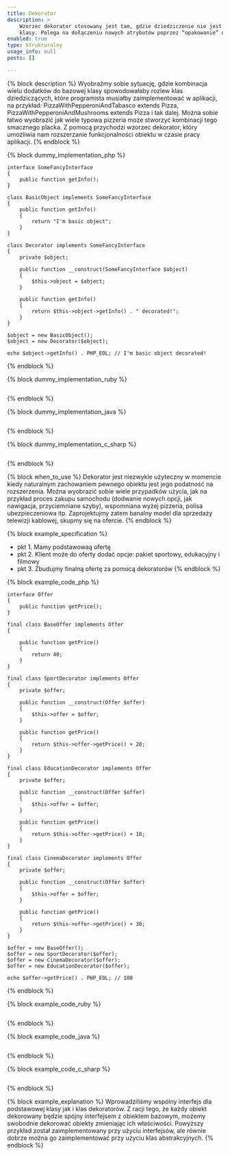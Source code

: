 ```yaml
---
title: Dekorator
description: >
    Wzorzec dekorator stosowany jest tam, gdzie dziedziczenie nie jest optymalnym sposobem rozszerzania funkcjonalności
    klasy. Polega na dołączeniu nowych atrybutów poprzez “opakowanie” obiektu bazowego obiektem zwanym dekoratorem.
enabled: true
type: Strukturalny 
usage_info: null
posts: []

---
```

{% block description %}
Wyobraźmy sobie sytuację, gdzie kombinacja wielu dodatków do bazowej klasy spowodowałaby rozlew klas dziedziczących,
które programista musiałby zaimplementować w aplikacji, na przykład:
PizzaWithPepperoniAndTabasco extends Pizza, PizzaWithPepperoniAndMushrooms extends Pizza i tak dalej. Można sobie łatwo
wyobrazić jak wiele typowa pizzeria może stworzyć kombinacji tego smacznego placka. Z pomocą przychodzi wzorzec
dekorator, który umożliwia nam rozszerzanie funkcjonalności obiektu w czasie pracy aplikacji. 
{% endblock %}

{% block dummy_implementation_php %}
```language-php
interface SomeFancyInterface
{
    public function getInfo();
}

class BasicObject implements SomeFancyInterface
{
    public function getInfo()
    {
        return "I'm basic object";
    }
}

class Decorator implements SomeFancyInterface
{
    private $object;

    public function __construct(SomeFancyInterface $object)
    {
        $this->object = $object;
    }

    public function getInfo()
    {
        return $this->object->getInfo() . " decorated!";
    }
}

$object = new BasicObject();
$object = new Decorator($object);

echo $object->getInfo() . PHP_EOL; // I'm basic object decorated!
```
{% endblock %}

{% block dummy_implementation_ruby %}
```language-ruby

```
{% endblock %}

{% block dummy_implementation_java %}
```language-java

```
{% endblock %}

{% block dummy_implementation_c_sharp %}
```language-csharp

```
{% endblock %}

{% block when_to_use %}
Dekorator jest niezwykle użyteczny w momencie kiedy naturalnym zachowaniem pewnego obiektu jest jego podatność na 
rozszerzenia. Można wyobrazić sobie wiele przypadków użycia, jak na przykład proces zakupu samochodu (dodwanie nowych
opcji, jak nawigacja, przyciemniane szyby), wspomniana wyżej pizzeria, polisa ubezpieczeniowa itp. Zaprojektujmy zatem
banalny model dla sprzedaży telewizji kablowej, skupmy się na ofercie.
{% endblock %}

{% block example_specification %}
- pkt 1. Mamy podstawowaą ofertę
- pkt 2. Klient może do oferty dodać opcje: pakiet sportowy, edukacyjny i filmowy
- pkt 3. Zbudujmy finalną ofertę za pomocą dekoratorów
{% endblock %}

{% block example_code_php %}
```language-php
interface Offer
{
    public function getPrice();
}

final class BaseOffer implements Offer
{

    public function getPrice()
    {
        return 40;
    }
}

final class SportDecorator implements Offer
{
    private $offer;

    public function __construct(Offer $offer)
    {
        $this->offer = $offer;
    }

    public function getPrice()
    {
        return $this->offer->getPrice() + 20;
    }
}

final class EducationDecorator implements Offer
{
    private $offer;

    public function __construct(Offer $offer)
    {
        $this->offer = $offer;
    }

    public function getPrice()
    {
        return $this->offer->getPrice() + 10;
    }
}

final class CinemaDecorator implements Offer
{
    private $offer;

    public function __construct(Offer $offer)
    {
        $this->offer = $offer;
    }

    public function getPrice()
    {
        return $this->offer->getPrice() + 30;
    }
}

$offer = new BaseOffer();
$offer = new SportDecorator($offer);
$offer = new CinemaDecorator($offer);
$offer = new EducationDecorator($offer);

echo $offer->getPrice() . PHP_EOL; // 100
```
{% endblock %}

{% block example_code_ruby %}
```language-ruby

```
{% endblock %}

{% block example_code_java %}
```language-java

```
{% endblock %}

{% block example_code_c_sharp %}
```language-csharp

```
{% endblock %}

{% block example_explanation %}
Wprowadziliśmy wspólny interfejs dla podstawowej klasy jak i klas dekoratorów. Z racji tego, że każdy obiekt dekorowany
będzie spójny interfejsem z obiektem bazowym, możemy swobodnie dekorować obiekty zmieniając ich właściwości. Powyższy
przykład został zaimplementowany przy użyciu interfejsów, ale równie dobrze można go zaimplementować przy użyciu klas
abstrakcyjnych.
{% endblock %}
